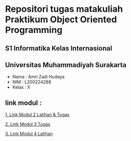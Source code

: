 # Repositori tugas matakuliah Praktikum Object Oriented Programming

## S1 Informatika Kelas Internasional
## Universitas Muhammadiyah Surakarta

- Nama	: Amri Zadi Hudaya
- NIM	: L200224288
- Kelas : X

## link modul :
[1. Link Modul 2 Latihan & Tugas](/modul2)

[2. Link Modul 3 Tugas](/modul3/Nilai.java)

[3. Link Modul 4 Latihan](/modul4)